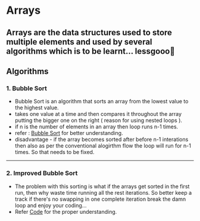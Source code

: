 # Arrays
Arrays are the data structures used to store multiple elements and used by several algorithms which is to be learnt... lessgooo🥳
--- 

## Algorithms

### 1. Bubble Sort
- Bubble Sort is an algorithm that sorts an array from the lowest value to the highest value.
- takes one value at a time and then compares it throughout the array putting the bigger one on the right ( reason for using nested loops ). 
- if n is the number of elements in an array then loop runs n-1 times. 
- refer : [Bubble Sort](https://www.w3schools.com/dsa/dsa_algo_bubblesort.php) for better understanding. 
- disadvantage - if the array becomes sorted after before n-1 interations then also as per the conventional alogirthm flow the loop will run for n-1 times. So that needs to be fixed.

---

### 2. Improved Bubble Sort
- The problem with this sorting is what if the arrays get sorted in the first run, then why waste time running all the rest iterations. So better keep a track if there's no swapping in one complete iteration break the damn loop and enjoy your coding...
- Refer [Code](/dsa-dojo/practice/arrays/improved_bubble_sort.c) for the proper understanding.
